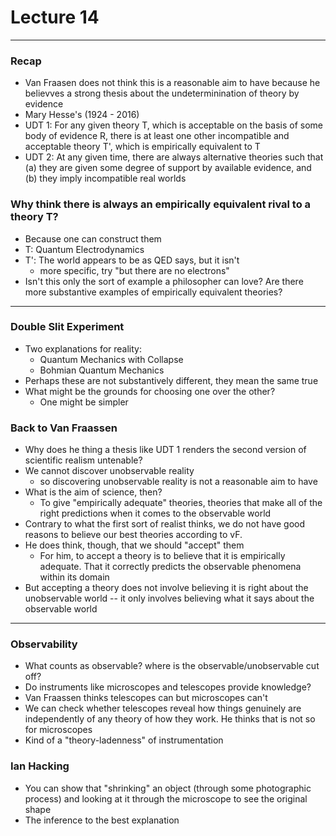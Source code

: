 <h1>Lecture 14</h1>

---

<h3>Recap</h3>

  * Van Fraasen does not think this is a reasonable aim to have because he believves a strong thesis about the undeterminination of theory by evidence
  *  Mary Hesse's (1924 - 2016)
  * UDT 1: For any given theory T, which is acceptable on the basis of some body of evidence R, there is at least one other incompatible and acceptable theory T', which is empirically equivalent to T
  * UDT 2: At any given time, there are always alternative theories such that (a) they are given some degree of support by available evidence, and (b) they imply incompatible real worlds

<h3>Why think there is always an empirically equivalent rival to a theory T?</h3>
  
  * Because one can construct them
  * T: Quantum Electrodynamics
  * T': The world appears to be as QED says, but it isn't
      - more specific, try "but there are no electrons"
  * Isn't this only the sort of example a philosopher can love? Are there more substantive examples of empirically equivalent theories?

---

<h3>Double Slit Experiment</h3>

  * Two explanations for reality:
      - Quantum Mechanics with Collapse
      - Bohmian Quantum Mechanics
  * Perhaps these are not substantively different, they mean the same true
  * What might be the grounds for choosing one over the other?
      - One might be simpler


<h3>Back to Van Fraassen</h3>

  * Why does he thing a thesis like UDT 1 renders the second version of scientific realism untenable?
  * We cannot discover unobservable reality
      - so discovering unobservable reality is not a reasonable aim to have
  * What is the aim of science, then?
      - To give "empirically adequate" theories, theories that make all of the right predictions when it comes to the observable world
  * Contrary to what the first sort of realist thinks, we do not have good reasons to believe our best theories according to vF.
  * He does think, though, that we should "accept" them
      - For him, to accept a theory is to believe that it is empirically adequate. That it correctly predicts the observable phenomena within its domain
  * But accepting a theory does not involve believing it is right about the unobservable world -- it only involves believing what it says about the observable world

---

<h3>Observability</h3>

  * What counts as observable? where is the observable/unobservable cut off?
  * Do instruments like microscopes and telescopes provide knowledge?
  * Van Fraassen thinks telescopes can but microscopes can't
  * We can check whether telescopes reveal how things genuinely are independently of any theory of how they work. He thinks that is not so for microscopes
  * Kind of a "theory-ladenness" of instrumentation

<h3>Ian Hacking</h3>

  * You can show that "shrinking" an object (through some photographic process) and looking at it through the microscope to see the original shape
  * The inference to the best explanation
